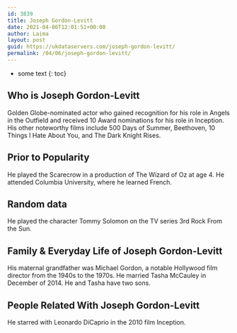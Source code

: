 ```yaml
---
id: 3839
title: Joseph Gordon-Levitt
date: 2021-04-06T12:01:51+00:00
author: Laima
layout: post
guid: https://ukdataservers.com/joseph-gordon-levitt/
permalink: /04/06/joseph-gordon-levitt/
---
```


* some text
{: toc}


## Who is Joseph Gordon-Levitt
                  
                  
                  
Golden Globe-nominated actor who gained recognition for his role in Angels in the Outfield and received 10 Award nominations for his role in Inception. His other noteworthy films include 500 Days of Summer, Beethoven, 10 Things I Hate About You, and The Dark Knight Rises. 
                  
              
            
              
            
                
                
                
## Prior to Popularity
                  
                  
                  
He played the Scarecrow in a production of The Wizard of Oz at age 4. He attended Columbia University, where he learned French. 
                  
              
            
              
            
                
                
                
## Random data
                  
                  
                  
He played the character Tommy Solomon on the TV series 3rd Rock From the Sun. 
                  
              
            
              
            
                
                
                
## Family & Everyday Life of Joseph Gordon-Levitt
                  
                  
                  
His maternal grandfather was Michael Gordon, a notable Hollywood film director from the 1940s to the 1970s. He married Tasha McCauley in December of 2014. He and Tasha have two sons. 
                  
              
            
              
            
                
                
                
## People Related With Joseph Gordon-Levitt
                  
                  
                  
He starred with Leonardo DiCaprio in the 2010 film Inception.
                  
              
            
              
            
                
              
            
              
              
            
            
              
            
          
          
          